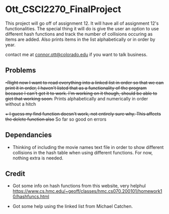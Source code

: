 # Ott_CSCI2270_FinalProject

This project will go off of assignment 12. It will have all of assignment 12's functionalities. The special thing it will do is give the user an option to use different hash functions and track the number of collisions occuring as items are added. Also prints items in the list alphabetically or in order by year.

contact me at connor.ott@colorado.edu if you want to talk business.

## Problems

~~-Right now I want to read everything into a linked list in order so that we can print it in order, I haven't listed that as a functionality of the program because I can't get it to work. I'm working on it though, should be able to giet that working soon.~~
Prints alphabetically and numerically in order without a hitch

~~+ I guess my find function doesn't work, not entirely sure why. This affects the delete function also~~
So far so good on errors

## Dependancies

+ Thinking of including the movie names text file in order to show different collisions in the hash table when using different functions. For now, nothing extra is needed. 

## Credit

+ Got some info on hash functions from this website, very helphul
https://www.cs.hmc.edu/~geoff/classes/hmc.cs070.200101/homework10/hashfuncs.html

+ Got some help using the linked list from Michael Catchen.
